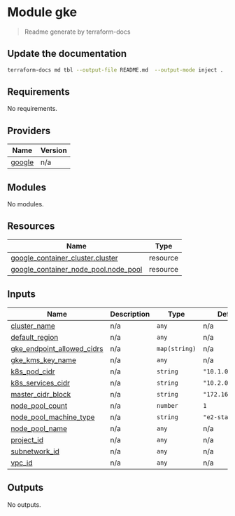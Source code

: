 # Module gke
> Readme generate by terraform-docs
## Update the documentation


```bash
terraform-docs md tbl --output-file README.md  --output-mode inject .
```



<!-- BEGIN_TF_DOCS -->
## Requirements

No requirements.

## Providers

| Name | Version |
|------|---------|
| <a name="provider_google"></a> [google](#provider\_google) | n/a |

## Modules

No modules.

## Resources

| Name | Type |
|------|------|
| [google_container_cluster.cluster](https://registry.terraform.io/providers/hashicorp/google/latest/docs/resources/container_cluster) | resource |
| [google_container_node_pool.node_pool](https://registry.terraform.io/providers/hashicorp/google/latest/docs/resources/container_node_pool) | resource |

## Inputs

| Name | Description | Type | Default | Required |
|------|-------------|------|---------|:--------:|
| <a name="input_cluster_name"></a> [cluster\_name](#input\_cluster\_name) | n/a | `any` | n/a | yes |
| <a name="input_default_region"></a> [default\_region](#input\_default\_region) | n/a | `any` | n/a | yes |
| <a name="input_gke_endpoint_allowed_cidrs"></a> [gke\_endpoint\_allowed\_cidrs](#input\_gke\_endpoint\_allowed\_cidrs) | n/a | `map(string)` | n/a | yes |
| <a name="input_gke_kms_key_name"></a> [gke\_kms\_key\_name](#input\_gke\_kms\_key\_name) | n/a | `any` | n/a | yes |
| <a name="input_k8s_pod_cidr"></a> [k8s\_pod\_cidr](#input\_k8s\_pod\_cidr) | n/a | `string` | `"10.1.0.0/16"` | no |
| <a name="input_k8s_services_cidr"></a> [k8s\_services\_cidr](#input\_k8s\_services\_cidr) | n/a | `string` | `"10.2.0.0/16"` | no |
| <a name="input_master_cidr_block"></a> [master\_cidr\_block](#input\_master\_cidr\_block) | n/a | `string` | `"172.16.0.0/28"` | no |
| <a name="input_node_pool_count"></a> [node\_pool\_count](#input\_node\_pool\_count) | n/a | `number` | `1` | no |
| <a name="input_node_pool_machine_type"></a> [node\_pool\_machine\_type](#input\_node\_pool\_machine\_type) | n/a | `string` | `"e2-standard-2"` | no |
| <a name="input_node_pool_name"></a> [node\_pool\_name](#input\_node\_pool\_name) | n/a | `any` | n/a | yes |
| <a name="input_project_id"></a> [project\_id](#input\_project\_id) | n/a | `any` | n/a | yes |
| <a name="input_subnetwork_id"></a> [subnetwork\_id](#input\_subnetwork\_id) | n/a | `any` | n/a | yes |
| <a name="input_vpc_id"></a> [vpc\_id](#input\_vpc\_id) | n/a | `any` | n/a | yes |

## Outputs

No outputs.
<!-- END_TF_DOCS -->